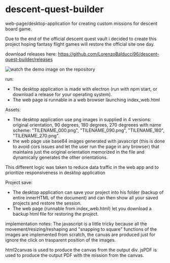 # descent-quest-builder
web-page/desktop-application for creating custom missions for descent board game.

Due to the end of the official descent quest vault i decided to create this project hoping fantasy flight games will restore the official site one day.

download releases here: https://github.com/LorenzoBalducci96/descent-quest-builder/releases

![watch the demo image on the repository](/doc_images/demo.gif?raw=true "UI_DEMO")

run:
  * The desktop application is made with electron (run with npm start, or download a release for your operating system).
  * The web page is runnable in a web browser launching index_web.html

Assets:
  * The desktop application use png images in supplied in 4 versions: original orientation, 90 degrees, 180 degrees, 270 degreees with name scheme: "TILENAME_000.png", "TILENAME_090.png", "TILENAME_180", "TILENAME_270.png".
  * the web page use base64 images generated with javascript (this is done to avoid cors issues and let the user run the page in any      browser) that maintains just the original orientation memorized in the file and dynamically generates the other orientations.
  
This different logic was taken to reduce data traffic in the web app and to prioritize responsiveness in desktop application 

Project save:
  * The desktop application can save your project into his folder (backup of entire innerHTML of the document) and can then show all your saved projects and restore the session.
  * The web page (runnable from index_web.html) let you download a backup html file for restoring the project.



implementation notes:
The javascript is a little tricky because all the movement/resizing/reshaping and "snapping to square" functions of the images are implemented from scratch, the canvas are produced just for ignore the click on trasparent position of the images.

html2canvas is used to produce the canvas from the output div.
jsPDF is used to produce the output PDF with the mission from the canvas.
